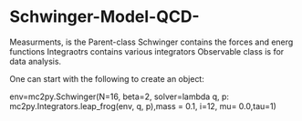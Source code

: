 # Schwinger-Model-QCD-
Measurments, is the Parent-class 
Schwinger contains the forces and energ functions
Integraotrs contains various integrators
Observable class is for data analysis.

One can start with the following to create an object:

env=mc2py.Schwinger(N=16, beta=2, solver=lambda q, p: mc2py.Integrators.leap_frog(env, q, p),mass = 0.1, i=12, mu= 0.0,tau=1)
